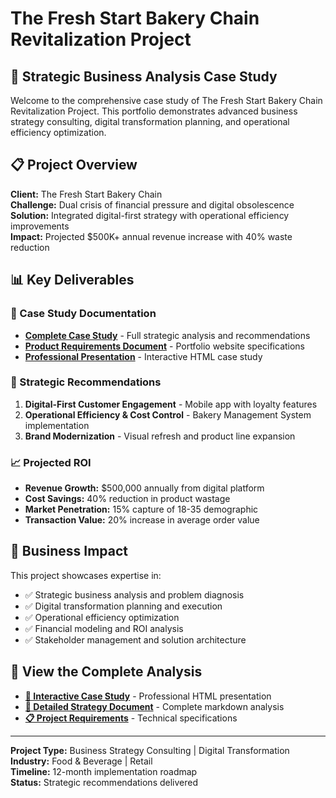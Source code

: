 # The Fresh Start Bakery Chain Revitalization Project

## 🥖 Strategic Business Analysis Case Study

Welcome to the comprehensive case study of The Fresh Start Bakery Chain Revitalization Project. This portfolio demonstrates advanced business strategy consulting, digital transformation planning, and operational efficiency optimization.

## 📋 Project Overview

**Client:** The Fresh Start Bakery Chain  
**Challenge:** Dual crisis of financial pressure and digital obsolescence  
**Solution:** Integrated digital-first strategy with operational efficiency improvements  
**Impact:** Projected $500K+ annual revenue increase with 40% waste reduction  

## 📊 Key Deliverables

### 📖 Case Study Documentation
- **[Complete Case Study](thefeshbakey.md)** - Full strategic analysis and recommendations
- **[Product Requirements Document](feshbakeyprd.md)** - Portfolio website specifications
- **[Professional Presentation](fresh-bakery-case-study.html)** - Interactive HTML case study

### 💼 Strategic Recommendations
1. **Digital-First Customer Engagement** - Mobile app with loyalty features
2. **Operational Efficiency & Cost Control** - Bakery Management System implementation  
3. **Brand Modernization** - Visual refresh and product line expansion

### 📈 Projected ROI
- **Revenue Growth:** $500,000 annually from digital platform
- **Cost Savings:** 40% reduction in product wastage
- **Market Penetration:** 15% capture of 18-35 demographic
- **Transaction Value:** 20% increase in average order value

## 🎯 Business Impact

This project showcases expertise in:
- ✅ Strategic business analysis and problem diagnosis
- ✅ Digital transformation planning and execution
- ✅ Operational efficiency optimization
- ✅ Financial modeling and ROI analysis
- ✅ Stakeholder management and solution architecture

## 🔗 View the Complete Analysis

- **[📱 Interactive Case Study](fresh-bakery-case-study.html)** - Professional HTML presentation
- **[📄 Detailed Strategy Document](thefeshbakey.md)** - Complete markdown analysis
- **[📋 Project Requirements](feshbakeyprd.md)** - Technical specifications

---

**Project Type:** Business Strategy Consulting | Digital Transformation  
**Industry:** Food & Beverage | Retail  
**Timeline:** 12-month implementation roadmap  
**Status:** Strategic recommendations delivered